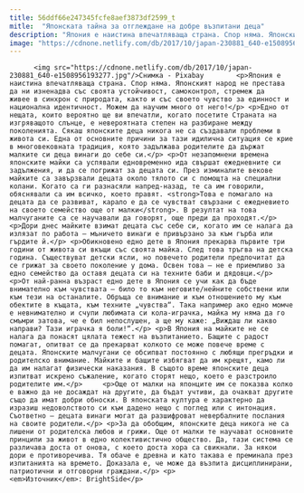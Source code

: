 ```yaml
---
title: 56ddf66e247345fcfe8aef3873df2599_t
mitle:  "Японската тайна за отглеждане на добре възпитани деца"
description: "Япония е наистина впечатляваща страна. Спор няма. Японският народ не престава да ни изненадва със своята устойчивост, самоконтрол, стремеж да живеe в синхрон с природата, както и със своето чувство за единност и национална идентичност. Можем да научим много от него! Едно от нещата, които вероятно ще ви впечатли, когато посетите Страната на изгряващото слънце, е …"
image: "https://cdnone.netlify.com/db/2017/10/japan-230881_640-e1508956193277.jpg"
---
```


          <img src="https://cdnone.netlify.com/db/2017/10/japan-230881_640-e1508956193277.jpg"/>Снимка - Pixabay        <p>Япония е наистина впечатляваща страна. Спор няма. Японският народ не престава да ни изненадва със своята устойчивост, самоконтрол, стремеж да живеe в синхрон с природата, както и със своето чувство за единност и национална идентичност. Можем да научим много от него!</p> <p>Едно от нещата, които вероятно ще ви впечатли, когато посетите Страната на изгряващото слънце, е невероятната степен на разбиране между поколенията. Сякаш японските деца никога не са създавали проблеми в живота си. Една от основните причини за тази идилична ситуация се крие в многовековната традиция, която задължава родителите да държат малките си деца винаги до себе си.</p> <p>От незапомнени времена японските майки са успявали едновременно ида свършат ежедневните си задължения, и да се погрижат за децата си. През изминалите векове майките са завързвали децата около тялото си с помощта на специални колани. Когато са ги разнасяли напред-назад, те са им говорили, обяснявали са им всичко, което правят. <strong>Това е помагало на децата да се развиват, карало е да се чувстват свързани с ежедневието на своето семейство още от малки</strong>. В резултат на това малчуганите са се научавали да говорят, още преди да проходят.</p>     <p>Дори днес майките взимат децата със себе си, когато им се налага да излязат по работа – мъничето винаги е привързано за към гърба или гърдите й.</p> <p>Обикновено едно дете в Япония прекарва първите три години от живота си вкъщи със своята майка. След това тръгва на детска година. Съществуват детски ясли, но повечето родители предпочитат да се грижат за своето поколение у дома. Освен това – не е приемливо за едно семейство да оставя децата си на техните баби и дядовци.</p> <p>От най-ранна възраст едно дете в Япония се учи как да бъде внимателно към чувствата – било то към неговите/нейните собствени или към тези на останалите. Обръща се внимание и към отношението му към обектите в къщата, към техните „чувства“. Така например ако едно момче е невнимателно и счупи любимата си кола-играчка, майка му няма да го смъмри затова, че е бил непослушен, а ще му каже: „Виждаш ли какво направи? Тази играчка я боли!“.</p> <p>В Япония на майките не се налага да понасят цялата тежест на възпитанието. Бащите с радост помагат, опитват се да прекарват колкото се може повече време с децата. Японските малчугани се обсипват постоянно с любящи прегръдки и родителско внимание. Майките и бащите избягват да им крещят, камо ли да им налагат физически наказания. В същото време японските деца изпитват искрено съжаление, когато сторят нещо, което е разстроило родителите им.</p>     <p>Още от малки на японците им се показва колко е важно да не досаждат на другите, да бъдат учтиви, да очакват другите също да имат добри обноски. В японската култура е характерно да изразиш недоволството си към дадено нещо с поглед или с интонация. Съответно – децата винаги могат да разшифроват невербалните послания на своите родители.</p> <p>За да обобщим, японските деца никога не са лишени от родителска любов и грижи. Още от малки те научават основните принципи за живот в едно колективистично общество. Да, тази система се различава доста от онова, с което доста хора са свикнали. За някои дори е противоречива. Тя обаче е древна и като такава е преминала през изпитанията на времето. Доказала е, че може да възпита дисциплинирани, патриотични и отговорни граждани.</p> <p><em>Източник</em>: BrightSide</p>        